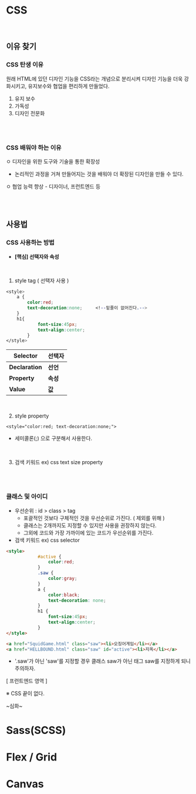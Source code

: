 # CSS

<br>

## 이유 찾기

### CSS 탄생 이유

원래 HTML에 있던 디자인 기능을 CSS라는 개념으로 분리시켜 디자인 기능을 더욱 강화시키고, 유지보수와 협업을 편리하게 만들었다.

1. 유지 보수
2. 가독성
3. 디자인 전문화

<br>

<br>

### CSS 배워야 하는 이유
ㅇ 디자인을 위한 도구와 기술을 통한 확장성

* 논리적인 과정을 거쳐 만들어지는 것을 배워야 더 확장된 디자인을 만들 수 있다. 

ㅇ 협업 능력 향상
     - 디자이너, 프런트엔드 등

<br>

<br>

## 사용법

### CSS 사용하는 방법

* **[핵심] 선택자와 속성**

<br>

1. style tag ( 선택자 사용 )

```css
<style>
	a {
		color:red;
		text-decoration:none;     <!--밑줄이 없어진다.-->
	}
	h1{
            font-size:45px;
            text-align:center;
        }
</style>
```

| Selector        | 선택자   |
| --------------- | -------- |
| **Declaration** | **선언** |
| **Property**    | **속성** |
| **Value**       | **값**   |

<br>

2. style property

```
<style="color:red; text-decoration:none;">
```

* 세미콜론(;) 으로 구분해서 사용한다.

<br>

3. 검색 키워드
ex) css text size property

<br>

<br>

### 클래스 및 아이디

* 우선순위 : id > class > tag
  * 포괄적인 것보다 구체적인 것을 우선순위로 가진다. ( 제외를 위해 )
  * 클래스는 2개까지도 지정할 수 있지만 사용을 권장하지 않는다.
  * 그외에 코드와 가장 가까이에 있는 코드가 우선순위를 가진다.
* 검색 키워드
  ex) css selector

```html
<style>
            #active {
                color:red;
            }
            .saw {
                color:gray;
            }
            a {
                color:black;
                text-decoration: none;
            }
            h1 {
                font-size:45px;
                text-align:center;
            }
</style>
```

```html
<a href="SquidGame.html" class="saw"><li>오징어게임</li></a>
<a href="HELLBOUND.html" class="saw" id="active"><li>지옥</li></a>
```

* '.saw'가 아닌 'saw'를 지정할 경우 클래스 saw가 아닌 태그 saw를 지정하게 되니 주의하자. 







[ 프런트엔드 영역 ]

※ CSS 끝이 없다.

~심화~

# Sass(SCSS)
# Flex / Grid
# Canvas 
